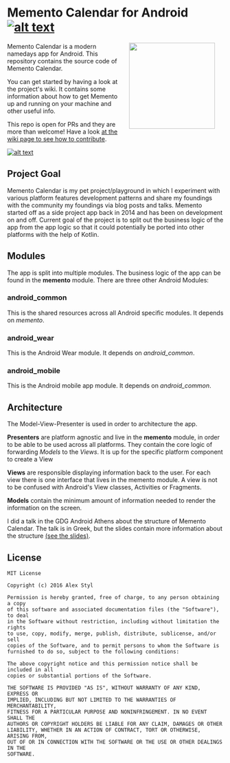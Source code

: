 # Memento Calendar for Android  [![alt text](https://travis-ci.org/alexstyl/Memento-Calendar.svg?branch=master "Check the build status on Travis CI")](https://travis-ci.org/alexstyl/Memento-Calendar)

<img src="https://github.com/alexstyl/Memento-Calendar/blob/master/android_common/src/main/res/mipmap-xxxhdpi/ic_launcher.png?raw=true" width="200" align="right" hspace="20">

Memento Calendar is a modern namedays app for Android.
This repository contains the source code of Memento Calendar.

You can get started by having a look at the project's wiki. It contains some information about how to get Memento up and running on your machine and other useful info.

This repo is open for PRs and they are more than welcome! Have a look [at the wiki page to see how to contribute](https://github.com/alexstyl/Memento-Calendar/wiki/How-to-contribute).


[![alt text](http://developer.android.com/images/brand/en_app_rgb_wo_60.png "Download Memento Calendar from the Play Store")](https://play.google.com/store/apps/details?id=com.alexstyl.specialdates)

## Project Goal
Memento Calendar is my pet project/playground in which I experiment with various platform features development patterns and share my foundings with the community my foundings via blog posts and talks. Memento started off as a side project app back in 2014 and has been on development on and off. Current goal of the project is to split out the business logic of the app from the app logic so that it could potentially be ported into other platforms with the help of Kotlin.

## Modules
The app is split into multiple modules. 
The business logic of the app can be found in the **memento** module. There are three other Android Modules: 

### android_common
This is the shared resources across all Android specific modules. It depends on *memento*.

### android_wear
This is the Android Wear module. It depends on *android_common*.

### android_mobile
This is the Android mobile app module. It depends on *android_common*.

## Architecture
The Model-View-Presenter is used in order to architecture the app. 

**Presenters** are platform agnostic and live in the **memento** module, in order to be able to be used across all platforms. They contain the core logic of forwarding *Models* to the *Views*. It is up for the specific platform component to create a View

**Views** are responsible displaying information back to the user. For each view there is one interface that lives in the memento module. A view is not to be confused with Android's View classes, Activities or Fragments. 

**Models** contain the minimum amount of information needed to render the information on the screen.

I did a talk in the GDG Android Athens about the structure of Memento Calendar. The talk is in Greek, but the slides contain more information about the structure [(see the slides)](https://speakerdeck.com/alexstyl/the-journey-towards-a-platform-agnostic-codebase).



## License
```
MIT License

Copyright (c) 2016 Alex Styl

Permission is hereby granted, free of charge, to any person obtaining a copy
of this software and associated documentation files (the "Software"), to deal
in the Software without restriction, including without limitation the rights
to use, copy, modify, merge, publish, distribute, sublicense, and/or sell
copies of the Software, and to permit persons to whom the Software is
furnished to do so, subject to the following conditions:

The above copyright notice and this permission notice shall be included in all
copies or substantial portions of the Software.

THE SOFTWARE IS PROVIDED "AS IS", WITHOUT WARRANTY OF ANY KIND, EXPRESS OR
IMPLIED, INCLUDING BUT NOT LIMITED TO THE WARRANTIES OF MERCHANTABILITY,
FITNESS FOR A PARTICULAR PURPOSE AND NONINFRINGEMENT. IN NO EVENT SHALL THE
AUTHORS OR COPYRIGHT HOLDERS BE LIABLE FOR ANY CLAIM, DAMAGES OR OTHER
LIABILITY, WHETHER IN AN ACTION OF CONTRACT, TORT OR OTHERWISE, ARISING FROM,
OUT OF OR IN CONNECTION WITH THE SOFTWARE OR THE USE OR OTHER DEALINGS IN THE
SOFTWARE.
```
